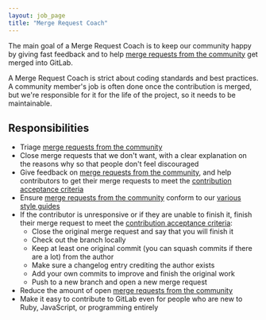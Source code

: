 ```yaml
---
layout: job_page
title: "Merge Request Coach"
---
```


The main goal of a Merge Request Coach is to keep our community happy by giving
fast feedback and to help [merge requests from the community] get merged into
GitLab.

A Merge Request Coach is strict about coding standards and best practices. A
community member's job is often done once the contribution is merged, but we're
responsible for it for the life of the project, so it needs to be maintainable.

## Responsibilities

* Triage [merge requests from the community]
* Close merge requests that we don't want, with a clear explanation on the
  reasons why so that people don't feel discouraged
* Give feedback on [merge requests from the community], and help contributors
  to get their merge requests to meet the [contribution acceptance criteria]
* Ensure [merge requests from the community] conform to our [various style guides]
* If the contributor is unresponsive or if they are unable to finish it, finish
  their merge request to meet the [contribution acceptance criteria]:
  * Close the original merge request and say that you will finish it
  * Check out the branch locally
  * Keep at least one original commit (you can squash commits if there are a lot)
    from the author
  * Make sure a changelog entry crediting the author exists
  * Add your own commits to improve and finish the original work
  * Push to a new branch and open a new merge request
* Reduce the amount of open [merge requests from the community]
* Make it easy to contribute to GitLab even for people who are new to Ruby,
  JavaScript, or programming entirely

[merge requests from the community]: https://gitlab.com/gitlab-org/gitlab-ce/merge_requests?label_name%5B%5D=Community+Contribution
[contribution acceptance criteria]: https://gitlab.com/gitlab-org/gitlab-ce/blob/master/CONTRIBUTING.md#contribution-acceptance-criteria
[various style guides]: https://gitlab.com/gitlab-org/gitlab-ce/blob/master/CONTRIBUTING.md#style-guides
